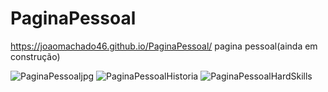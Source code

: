 # PaginaPessoal
https://joaomachado46.github.io/PaginaPessoal/
pagina pessoal(ainda em construção)

![PaginaPessoaljpg](https://user-images.githubusercontent.com/68743351/108385197-57e49a80-7203-11eb-83d5-163510a56c3a.jpg)
![PaginaPessoalHistoria](https://user-images.githubusercontent.com/68743351/108385201-57e49a80-7203-11eb-8c60-38a9a4f20c5a.jpg)
![PaginaPessoalHardSkills](https://user-images.githubusercontent.com/68743351/108385203-587d3100-7203-11eb-8529-19e78958c903.jpg)

